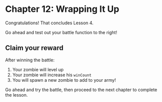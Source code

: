 # Chapter 12: Wrapping It Up

Congratulations! That concludes Lesson 4.

Go ahead and test out your battle function to the right!

## Claim your reward

After winning the battle:

1.  Your zombie will level up
2.  Your zombie will increase his `winCount`
3.  You will spawn a new zombie to add to your army!

Go ahead and try the battle, then proceed to the next chapter to complete the lesson.
